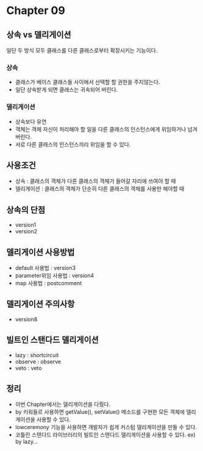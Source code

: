 # Chapter 09

## 상속 vs 델리게이션

일단 두 방식 모두 클래스를 다른 클래스로부터 확장시키는 기능이다.

### 상속

- 클래스가 베이스 클래스들 사이에서 선택할 할 권한을 주지않는다.
- 일단 상속받게 되면 클래스는 귀속되어 버린다.

### 델리게이션

- 상속보다 유연
- 객체는 객체 자신이 처리해야 할 일을 다른 클래스의 인스턴스에게 위임하거나 넘겨버린다.
- 서로 다른 클래스의 인스턴스끼리 위임을 할 수 있다.

## 사용조건

- 상속 : 클래스의 객체가 다른 클래스의 객체가 들어갈 자리에 쓰여야 할 때
- 델리게이션 : 클래스의 객체가 단순히 다른 클래스의 객체를 사용만 해야할 때

## 상속의 단점

- version1
- version2

## 델리게이션 사용방법

- default 사용법 : version3
- parameter위임 사용법 : version4
- map 사용법 : postcomment

## 델리게이션 주의사항

- version8

## 빌트인 스탠다드 델리게이션

- lazy : shortcircuit
- observe : observe
- veto : veto

## 정리

- 이번 Chapter에서는 델리게이션을 다뤘다.
- by 키워들르 사용하면 getValue(), setValue() 메소드를 구현한 모든 객체에 델리게이션을 사용할 수 있다.
- lowceremony 기능을 사용하면 개발자가 쉽게 커스텀 델리게이션을 만들 수 있다.
- 코틀린 스탠다드 라이브러리의 빌트인 스탠다드 델리게이션을 사용할 수 있다. ex) by lazy...
